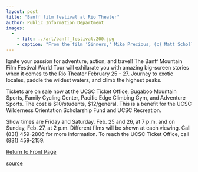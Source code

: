 ```yaml
---
layout: post
title: "Banff film festival at Rio Theater"
author: Public Information Department
images:
  -
    - file: ../art/banff_festival.200.jpg
    - caption: "From the film 'Sinners,' Mike Precious, (c) Matt Scholl Courtesy of Banff Mountain Festivals"
---
```


Ignite your passion for adventure, action, and travel! The Banff Mountain Film Festival World Tour will exhilarate you with amazing big-screen stories when it comes to the Rio Theater February 25 - 27. Journey to exotic locales, paddle the wildest waters, and climb the highest peaks.

Tickets are on sale now at the UCSC Ticket Office, Bugaboo Mountain Sports, Family Cycling Center, Pacific Edge Climbing Gym, and Adventure Sports. The cost is $10/students, $12/general. This is a benefit for the UCSC Wilderness Orientation Scholarship Fund and UCSC Recreation.

Show times are Friday and Saturday, Feb. 25 and 26, at 7 p.m. and on Sunday, Feb. 27, at 2 p.m. Different films will be shown at each viewing. Call (831) 459-2806 for more information. To reach the UCSC Ticket Office, call (831) 459-2159.  

  

[Return to Front Page][1]

[1]: http://currents.ucsc.edu/

[source](http://www1.ucsc.edu/currents/04-05/02-21/brief-banff.2.asp "Permalink to brief-banff")
